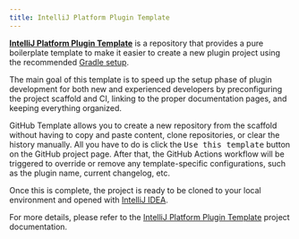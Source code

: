 ```yaml
---
title: IntelliJ Platform Plugin Template
---
```

<!-- Copyright 2000-2020 JetBrains s.r.o. and other contributors. Use of this source code is governed by the Apache 2.0 license that can be found in the LICENSE file. -->

[**IntelliJ Platform Plugin Template**][gh:ippt] is a repository that provides a pure boilerplate template to make it easier to create a new plugin project using the recommended [Gradle setup](/tutorials/build_system.md).

The main goal of this template is to speed up the setup phase of plugin development for both new and experienced developers by preconfiguring the project scaffold and CI, linking to the proper documentation pages, and keeping everything organized.

GitHub Template allows you to create a new repository from the scaffold without having to copy and paste content, clone repositories, or clear the history manually.
All you have to do is click the <kbd>Use this template</kbd> button on the GitHub project page.
After that, the GitHub Actions workflow will be triggered to override or remove any template-specific configurations, such as the plugin name, current changelog, etc.

Once this is complete, the project is ready to be cloned to your local environment and opened with [IntelliJ IDEA][jb:download-ij].

For more details, please refer to the [IntelliJ Platform Plugin Template][gh:ippt] project documentation.

[gh:ippt]: https://github.com/JetBrains/intellij-platform-plugin-template
[jb:download-ij]: https://www.jetbrains.com/idea/download
